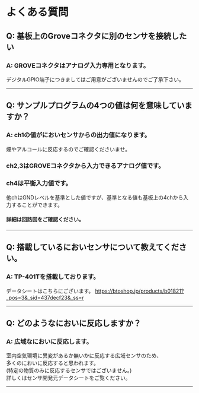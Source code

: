 # よくある質問

## Q: 基板上のGroveコネクタに別のセンサを接続したい

### A: GROVEコネクタはアナログ入力専用となります。
デジタルGPIO端子につきましてはご用意がございませんのでご了承下さい。 

----

## Q: サンプルプログラムの4つの値は何を意味していますか？

### A: ch1の値がにおいセンサからの出力値になります。
煙やアルコールに反応するのでご確認くださいませ。

### ch2,3はGROVEコネクタから入力できるアナログ値です。

### ch4は平衡入力値です。
他chはGNDレベルを基準とした値ですが、基準となる値も基板上の4chから入力することができます。  

#### 詳細は回路図をご確認ください。  

----

## Q: 搭載しているにおいセンサについて教えてください。

### A: TP-401Tを搭載しております。

データシートはこちらにございます。 https://btoshop.jp/products/b01821?_pos=3&_sid=437decf23&_ss=r  

----

## Q: どのようなにおいに反応しますか？

### A: 広域なにおいに反応します。
室内空気環境に異変があるか無いかに反応する広域センサのため、  
多くのにおいに反応すると思われます。  
(特定の物質のみに反応するセンサではございません。)   
詳しくはセンサ開発元データシートをご覧ください。  

----
